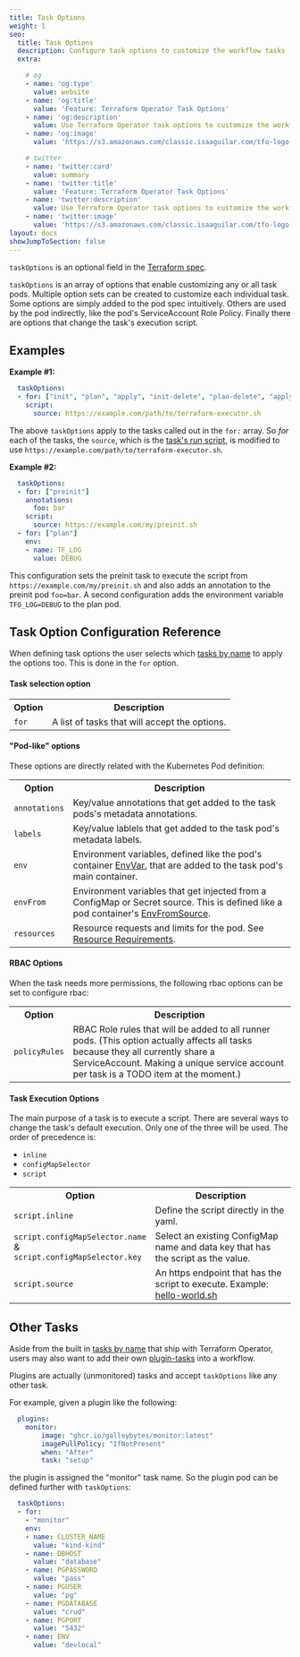 ```yaml
---
title: Task Options
weight: 1
seo:
  title: Task Options
  description: Configure task options to customize the workflow tasks
  extra:

    # og
    - name: 'og:type'
      value: website
    - name: 'og:title'
      value: 'Feature: Terraform Operator Task Options'
    - name: 'og:description'
      value: Use Terraform Operator task options to customize the workflow tasks
    - name: 'og:image'
      value: 'https://s3.amazonaws.com/classic.isaaguilar.com/tfo-logo-cir.png'

    # twitter
    - name: 'twitter:card'
      value: summary
    - name: 'twitter:title'
      value: 'Feature: Terraform Operator Task Options'
    - name: 'twitter:description'
      value: Use Terraform Operator task options to customize the workflow tasks
    - name: 'twitter:image'
      value: 'https://s3.amazonaws.com/classic.isaaguilar.com/tfo-logo-cir.png'
layout: docs
showJumpToSection: false
---
```


<div class="comment"><code>taskOptions</code> is an optional field in the <a href="/docs/references/v0.9.0/#TaskOption_v1alpha2_tf.isaaguilar.com">Terraform spec</a>.</div>


`taskOptions` is an array of options that enable customizing any or all task pods. Multiple option sets can be created to customize each individual task. Some options are simply added to the pod spec intuitively. Others are used by the pod indirectly, like the pod's ServiceAccount Role Policy. Finally there are options that change the task's execution script.

## Examples

**Example #1:**

```yaml
  taskOptions:
  - for: ["init", "plan", "apply", "init-delete", "plan-delete", "apply-delete"]
    script:
      source: https://example.com/path/to/terraform-executor.sh
```

The above `taskOptions` apply to the tasks called out in the `for:` array. So _for_ each of the tasks, the `source`, which is the [task's run script](#task-execution-options), is modified to use `https://example.com/path/to/terraform-executor.sh`.

**Example #2:**

```yaml
  taskOptions:
  - for: ["preinit"]
    annotations:
      foo: bar
    script:
      source: https://example.com/my/preinit.sh
  - for: ["plan"]
    env:
    - name: TF_LOG
      value: DEBUG
```

This configuration sets the preinit task to execute the script from `https://example.com/my/preinit.sh` and also adds an annotation to the preinit pod `foo=bar`. A second configuration adds the environment variable `TFO_LOG=DEBUG` to the plan pod.


## Task Option Configuration Reference

When defining task options the user selects which [tasks by name](/docs/architecture/tasks/#tasks-by-name-and-order-of-execution) to apply the options too. This is done in the `for` option.

#### Task selection option

<table class="apitable">
<tr><th>Option</th><th>Description</th></tr>
<tr><td><code class="field">for</code></td><td>A list of tasks that will accept the options.</td></tr>
</table>



#### "Pod-like" options

These options are directly related with the Kubernetes Pod definition:

<table class="apitable">
<tr><th>Option</th><th>Description</th></tr>
<tr><td><code class="field">annotations</code></td><td>Key/value annotations that get added to the task pods's metadata annotations.</td></tr>
<tr><td><code class="field">labels</code></td><td>Key/value lablels that get added to the task pod's metadata labels.</td></tr>
<tr><td><code class="field">env</code></td><td>Environment variables, defined like the pod's container <a href="https://pkg.go.dev/k8s.io/api/core/v1#EnvVar">EnvVar</a>, that are added to the task pod's main container.</td></tr>
<tr><td><code class="field">envFrom</code></td><td> Environment variables that get injected from a ConfigMap or Secret source. This is defined like a pod container's <a href="https://pkg.go.dev/k8s.io/api/core/v1#EnvFromSource">EnvFromSource</a>.</td></tr>
<tr><td><code class="field">resources</code></td><td>Resource requests and limits for the pod. See <a href="https://pkg.go.dev/k8s.io/api/core/v1#ResourceRequirements">Resource Requirements</a>.</td></tr>
</table>

#### RBAC Options

When the task needs more permissions, the following rbac options can be set to configure rbac:

<table class="apitable">
<tr><th>Option</th><th>Description</th></tr>
<tr><td><code class="field">policyRules</code></td><td>RBAC Role rules that will be added to all runner pods. (This option actually affects all tasks because they all currently share a ServiceAccount. Making a unique service account per task is a TODO item at the moment.)</td></tr>
</table>

#### Task Execution Options

The main purpose of a task is to execute a script. There are several ways to change the task's default execution. Only one of the three will be used. The order of precedence is:

- `inline`
- `configMapSelector`
- `script`

<table class="apitable">
<tr><th>Option</th><th>Description</th></tr>
<tr><td><code class="field">script.inline</code></td><td>Define the script directly in the yaml.</td></tr>
<tr><td><code class="field">script.configMapSelector.name</code><br>&<br/><code class="field">script.configMapSelector.key</code></td><td>Select an existing ConfigMap name and  data key that has the script as the value.</td></tr>
<tr><td><code class="field">script.source</code></td><td>An https endpoint that has the script to execute. Example: <a href="https://gist.githubusercontent.com/isaaguilar/cb1a13bf8dd2c63fd088b6e74331ef6b/raw/9a2ab49e402c5061e41d28ea7aa11914e23fe54b/hello-world.sh">hello-world.sh</a></td></tr>
</table>



## Other Tasks

Aside from the built in [tasks by name](/docs/architecture/tasks/#tasks-by-name-and-order-of-execution) that ship with Terraform Operator, users may also want to add their own [plugin-tasks](/docs/features/plugins/) into a workflow.

Plugins are actually (unmonitored) tasks and accept `taskOptions` like any other task.

For example, given a plugin like the following:

```yaml
  plugins:
    monitor:
        image: "ghcr.io/galleybytes/monitor:latest"
        imagePullPolicy: "IfNotPresent"
        when: "After"
        task: "setup"
```

the plugin is assigned the "monitor" task name. So the plugin pod can be defined further with `taskOptions`:

```yaml
  taskOptions:
  - for:
    - "monitor"
    env:
    - name: CLUSTER_NAME
      value: "kind-kind"
    - name: DBHOST
      value: "database"
    - name: PGPASSWORD
      value: "pass"
    - name: PGUSER
      value: "pg"
    - name: PGDATABASE
      value: "crud"
    - name: PGPORT
      value: "5432"
    - name: ENV
      value: "devlocal"
```

